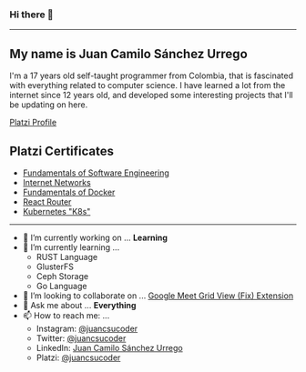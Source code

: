 ### Hi there 👋
---
## My name is Juan Camilo Sánchez Urrego
I'm a 17 years old self-taught programmer from Colombia, that is fascinated with everything related to computer science. I have learned a lot from the internet since 12 years old, and developed some interesting projects that I'll be updating on here.

[Platzi Profile](https://platzi.com/@juancsucoder/)

## Platzi Certificates
- [Fundamentals of Software Engineering](https://platzi.com/@juancamilosanchezurrego/curso/1098-ingenieria/diploma/detalle/)
- [Internet Networks](https://platzi.com/@juancamilosanchezurrego/curso/1277-redes/diploma/detalle/)
- [Fundamentals of Docker](https://platzi.com/@juancamilosanchezurrego/curso/1432-docker/diploma/detalle/)
- [React Router](https://platzi.com/@juancamilosanchezurrego/curso/1342-react-router/diploma/detalle/)
- [Kubernetes "K8s"](https://platzi.com/@juancamilosanchezurrego/curso/1565-k8s/diploma/detalle/)
---
- 🔭 I’m currently working on ... **Learning**
- 🌱 I’m currently learning ...
  - RUST Language
  - GlusterFS
  - Ceph Storage
  - Go Language
- 👯 I’m looking to collaborate on ...
[Google Meet Grid View (Fix) Extension](https://github.com/icysapphire/google-meet-grid-view)
- 💬 Ask me about ... **Everything**
- 📫 How to reach me: ...
  - Instagram: [@juancsucoder](https://www.instagram.com/juancsucoder/)
  - Twitter: [@juancsucoder](https://twitter.com/juancsucoder)
  - LinkedIn: [Juan Camilo Sánchez Urrego](https://www.linkedin.com/in/juancsucoder/)
  - Platzi: [@juancsucoder](https://platzi.com/@juancsucoder/)
